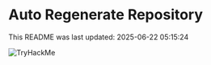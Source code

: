 # Auto Regenerate Repository

This README was last updated: 2025-06-22 05:15:24

 ![TryHackMe](https://tryhackme.com/badge/533634)